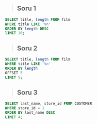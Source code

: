 > ## Soru 1
```SQL
SELECT title, length FROM film
WHERE title LIKE '%n' 
ORDER BY length DESC
lIMIT 10;
```

> ## Soru 2
```SQL
SELECT title, length FROM film
WHERE title LIKE '%n'
ORDER BY length
OFFSET 5
LIMIT 5;
```

> ## Soru 3
```SQL
SELECT last_name, store_id FROM CUSTOMER
WHERE store_id = 1
ORDER BY last_name DESC
LIMIT 4;
```

